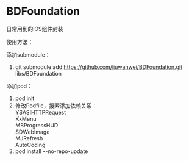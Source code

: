 BDFoundation
============

日常用到的iOS组件封装

使用方法：

添加submodule：

1. git submodule add https://github.com/liuwanwei/BDFoundation.git libs/BDFoundation

添加pod：

1. pod init
2. 修改Podfile，搜索添加依赖关系：  
    YSASIHTTPRequest  
    KxMenu  
    MBProgressHUD  
    SDWebImage  
    MJRefresh  
    AutoCoding  
3. pod install --no-repo-update
